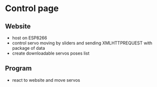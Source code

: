 # Control page

## Website

- host on ESP8266
- control servo moving by sliders and sending XMLHTTPREQUEST with package of data
- create downloadable servos poses list

## Program

- react to website and move servos

